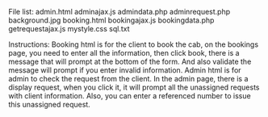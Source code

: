 File list:
admin.html
adminajax.js
admindata.php
adminrequest.php
background.jpg
booking.html
bookingajax.js
bookingdata.php
getrequestajax.js
mystyle.css
sql.txt


Instructions:
Booking html is for the client to book the cab, on the bookings page, you need to enter all the information, then click book, there is a message that will prompt at the bottom of the form. And also validate the message will prompt if you enter invalid information.
Admin html is for admin to check the request from the client. In the admin page, there is a display request, when you click it, it will prompt all the unassigned requests with client information.
Also, you can enter a referenced number to issue this unassigned request.

